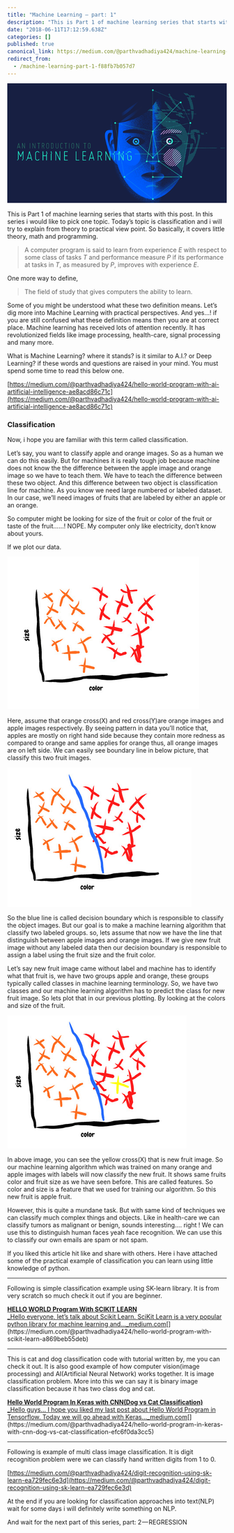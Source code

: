 ```yaml
---
title: "Machine Learning — part: 1"
description: "This is Part 1 of machine learning series that starts with this post. In this series i would like to pick one topic. Today’s topic is…"
date: "2018-06-11T17:12:59.638Z"
categories: []
published: true
canonical_link: https://medium.com/@parthvadhadiya424/machine-learning-part-1-f88fb7b057d7
redirect_from:
  - /machine-learning-part-1-f88fb7b057d7
---
```


![](./asset-1.png)

This is Part 1 of machine learning series that starts with this post. In this series i would like to pick one topic. Today’s topic is classification and i will try to explain from theory to practical view point. So basically, it covers little theory, math and programming.

> A computer program is said to learn from experience _E_ with respect to some class of tasks _T_ and performance measure _P_ if its performance at tasks in _T_, as measured by _P_, improves with experience _E_.

One more way to define,

> The field of study that gives computers the ability to learn.

Some of you might be understood what these two definition means. Let’s dig more into Machine Learning with practical perspectives. And yes…! if you are still confused what these definition means then you are at correct place. Machine learning has received lots of attention recently. It has revolutionized fields like image processing, health-care, signal processing and many more.

What is Machine Learning? where it stands? is it similar to A.I.? or Deep Learning? if these words and questions are raised in your mind. You must spend some time to read this below one.

[https://medium.com/@parthvadhadiya424/hello-world-program-with-ai-artificial-intelligence-ae8acd86c71c](https://medium.com/@parthvadhadiya424/hello-world-program-with-ai-artificial-intelligence-ae8acd86c71c)

### Classification

Now, i hope you are familiar with this term called classification.

Let’s say, you want to classify apple and orange images. So as a human we can do this easily. But for machines it is really tough job because machine does not know the the difference between the apple image and orange image so we have to teach them. We have to teach the difference between these two object. And this difference between two object is classification line for machine. As you know we need large numbered or labeled dataset. In our case, we’ll need images of fruits that are labeled by either an apple or an orange.

So computer might be looking for size of the fruit or color of the fruit or taste of the fruit……! NOPE. My computer only like electricity, don’t know about yours.

If we plot our data.

![](./asset-2.png)

Here, assume that orange cross(X) and red cross(Y)are orange images and apple images respectively. By seeing pattern in data you’ll notice that, apples are mostly on right hand side because they contain more redness as compared to orange and same applies for orange thus, all orange images are on left side. We can easily see boundary line in below picture, that classify this two fruit images.

![](./asset-3.png)

So the blue line is called decision boundary which is responsible to classify the object images. But our goal is to make a machine learning algorithm that classify two labeled groups. so, lets assume that now we have the line that distinguish between apple images and orange images. If we give new fruit image without any labeled data then our decision boundary is responsible to assign a label using the fruit size and the fruit color.

Let’s say new fruit image came without label and machine has to identify what that fruit is, we have two groups apple and orange, these groups typically called classes in machine learning terminology. So, we have two classes and our machine learning algorithm has to predict the class for new fruit image. So lets plot that in our previous plotting. By looking at the colors and size of the fruit.

![](./asset-4.png)

In above image, you can see the yellow cross(X) that is new fruit image. So our machine learning algorithm which was trained on many orange and apple images with labels will now classify the new fruit. It shows same fruits color and fruit size as we have seen before. This are called features. So color and size is a feature that we used for training our algorithm. So this new fruit is apple fruit.

However, this is quite a mundane task. But with same kind of techniques we can classify much complex things and objects. Like in health-care we can classify tumors as malignant or benign, sounds interesting…. right ! We can use this to distinguish human faces yeah face recognition. We can use this to classify our own emails are spam or not spam.

If you liked this article hit like and share with others. Here i have attached some of the practical example of classification you can learn using little knowledge of python.

---

Following is simple classification example using SK-learn library. It is from very scratch so much check it out if you are beginner.

[**HELLO WORLD Program With SCIKIT LEARN**  
_Hello everyone, let’s talk about Scikit Learn. SciKit Learn is a very popular python library for machine learning and…_medium.com](https://medium.com/@parthvadhadiya424/hello-world-program-with-scikit-learn-a869beb55deb "https://medium.com/@parthvadhadiya424/hello-world-program-with-scikit-learn-a869beb55deb")[](https://medium.com/@parthvadhadiya424/hello-world-program-with-scikit-learn-a869beb55deb)

---

This is cat and dog classification code with tutorial written by, me you can check it out. It is also good example of how computer vision(image processing) and AI(Artificial Neural Network) works together. It is image classification problem. More into this we can say it is binary image classification because it has two class dog and cat.

[**Hello World Program In Keras with CNN(Dog vs Cat Classification)**  
_Hello guys… I hope you liked my last post about Hello World Program in Tensorflow. Today we will go ahead with Keras…_medium.com](https://medium.com/@parthvadhadiya424/hello-world-program-in-keras-with-cnn-dog-vs-cat-classification-efc6f0da3cc5 "https://medium.com/@parthvadhadiya424/hello-world-program-in-keras-with-cnn-dog-vs-cat-classification-efc6f0da3cc5")[](https://medium.com/@parthvadhadiya424/hello-world-program-in-keras-with-cnn-dog-vs-cat-classification-efc6f0da3cc5)

---

Following is example of multi class image classification. It is digit recognition problem were we can classify hand written digits from 1 to 0.

[https://medium.com/@parthvadhadiya424/digit-recognition-using-sk-learn-ea729fec6e3d](https://medium.com/@parthvadhadiya424/digit-recognition-using-sk-learn-ea729fec6e3d)

At the end if you are looking for classification approaches into text(NLP) wait for some days i will definitely write something on NLP.

And wait for the next part of this series, part: 2 — REGRESSION
